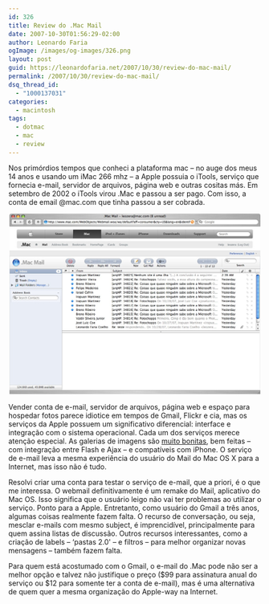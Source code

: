 ```yaml
---
id: 326
title: Review do .Mac Mail
date: 2007-10-30T01:56:29-02:00
author: Leonardo Faria
ogImage: /images/og-images/326.png
layout: post
guid: https://leonardofaria.net/2007/10/30/review-do-mac-mail/
permalink: /2007/10/30/review-do-mac-mail/
dsq_thread_id:
  - "1000137031"
categories:
  - macintosh
tags:
  - dotmac
  - mac
  - review
---
```

Nos primórdios tempos que conheci a plataforma mac – no auge dos meus 14 anos e usando um iMac 266 mhz – a Apple possuia o iTools, serviço que fornecia e-mail, servidor de arquivos, página web e outras cositas más. Em setembro de 2002 o iTools virou .Mac e passou a ser pago. Com isso, a conta de email @mac.com que tinha passou a ser cobrada.

<center>
  <a href='/wp-content/uploads/2007/10/dotmac.jpg' title='screenshot do .Mac'><img src='/wp-content/uploads/2007/10/dotmac.jpg' width="500" alt='screenshot do .Mac' class='foto' /></a>
</center>

Vender conta de e-mail, servidor de arquivos, página web e espaço para hospedar fotos parece idiotice em tempos de Gmail, Flickr e cia, mas os serviços da Apple possuem um significativo diferencial: interface e integração com o sistema operacional. Cada um dos serviços merece atenção especial. As galerias de imagens são [muito bonitas](http://gallery.mac.com/emily_parker), bem feitas – com integração entre Flash e Ajax – e compatíveis com iPhone. O serviço de e-mail leva a mesma experiência do usuário do Mail do Mac OS X para a Internet, mas isso não é tudo.

Resolvi criar uma conta para testar o serviço de e-mail, que a priori, é o que me interessa. O webmail definitivamente é um remake do Mail, aplicativo do Mac OS. Isso significa que o usuário leigo não vai ter problemas ao utilizar o serviço. Ponto para a Apple. Entretanto, como usuário do Gmail a três anos, algumas coisas realmente fazem falta. O recurso de conversação, ou seja, mesclar e-mails com mesmo subject, é imprencidível, principalmente para quem assina listas de discussão. Outros recursos interessantes, como a criação de labels – &#8216;pastas 2.0' – e filtros – para melhor organizar novas mensagens – também fazem falta.

Para quem está acostumado com o Gmail, o e-mail do .Mac pode não ser a melhor opção e talvez não justifique o preço ($99 para assinatura anual do serviço ou $12 para somente ter a conta de e-mail), mas é uma alternativa de quem quer a mesma organização do Apple-way na Internet.
